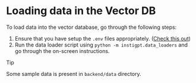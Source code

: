 # Loading data in the Vector DB

To load data into the vector database, go through the following steps:

1. Ensure that you have setup the `.env` files appropriately. ([Check this out](setting-up-the-env.md))
1. Run the data loader script using `python -m instigpt.data_loaders` and go through the on-screen instructions.

> [!TIP]
> Some sample data is present in `backend/data` directory.

